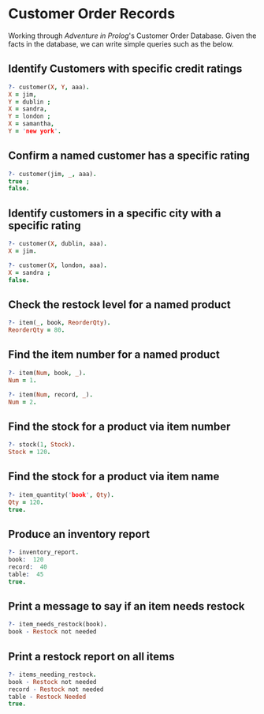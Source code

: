 # Customer Order Records
Working through _Adventure in Prolog_'s Customer Order Database. Given the facts in the database, we can write simple queries such as the below.

## Identify Customers with specific credit ratings
```prolog
?- customer(X, Y, aaa).
X = jim,
Y = dublin ;
X = sandra,
Y = london ;
X = samantha,
Y = 'new york'.
```
## Confirm a named customer has a specific rating
```prolog
?- customer(jim, _, aaa).
true ;
false.
```

## Identify customers in a specific city with a specific rating
```prolog
?- customer(X, dublin, aaa).
X = jim.

?- customer(X, london, aaa).
X = sandra ;
false.
```

## Check the restock level for a named product
```prolog
?- item(_, book, ReorderQty).
ReorderQty = 80.
```
## Find the item number for a named product
```prolog
?- item(Num, book, _).
Num = 1.

?- item(Num, record, _).
Num = 2.
```
## Find the stock for a product via item number
```prolog
?- stock(1, Stock).
Stock = 120.
```

## Find the stock for a product via item name
```prolog
?- item_quantity('book', Qty).
Qty = 120.
true.
```

## Produce an inventory report
```prolog
?- inventory_report.
book:  120
record:  40
table:  45
true.
```

## Print a message to say if an item needs restock
```prolog
?- item_needs_restock(book).
book - Restock not needed
```

## Print a restock report on all items
```prolog
?- items_needing_restock.
book - Restock not needed
record - Restock not needed
table - Restock Needed
true.
```

